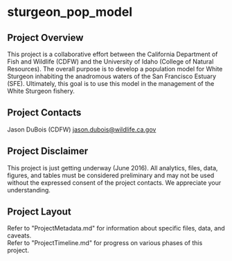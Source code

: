 # sturgeon_pop_model
## Project Overview

This project is a collaborative effort between the California Department of Fish and Wildlife (CDFW) and the University of Idaho (College of Natural Resources). The overall purpose is to develop a population model for White Sturgeon inhabiting the anadromous waters of the San Francisco Estuary (SFE). Ultimately, this goal is to use this model in the management of the White Sturgeon fishery.

## Project Contacts

Jason DuBois (CDFW) jason.dubois@wildlife.ca.gov

## Project Disclaimer

This project is just getting underway (June 2016). All analytics, files, data, figures, and tables must be considered preliminary and may not be used without the expressed consent of the project contacts. We appreciate your understanding.

## Project Layout

Refer to "ProjectMetadata.md" for information about specific files, data, and caveats.  
Refer to "ProjectTimeline.md" for progress on various phases of this project.
